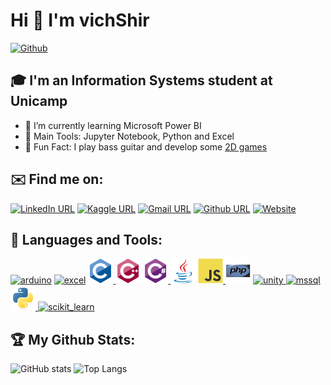 
# Hi 👋 I'm vichShir

[![Github](https://img.shields.io/github/followers/vichShir?label=Follow&style=social)](https://github.com/vichShir)

## 🎓 I'm an Information Systems student at Unicamp
- 🌱 I’m currently learning Microsoft Power BI
- 🧰 Main Tools: Jupyter Notebook, Python and Excel
- 🎸 Fun Fact: I play bass guitar and develop some [2D games](https://play.google.com/store/apps/developer?id=Krabify+Game+Studios&hl=pt_BR&gl=US)

## ✉️ Find me on:
[![LinkedIn URL](https://img.shields.io/badge/LinkedIn-0077B5?style=for-the-badge&logo=linkedin&logoColor=white)](https://www.linkedin.com/in/victorshirasuna) [![Kaggle URL](https://img.shields.io/badge/Kaggle-20BEFF?style=for-the-badge&logo=Kaggle&logoColor=white)](https://www.kaggle.com/vichshir) [![Gmail URL](https://img.shields.io/badge/Gmail-D14836?style=for-the-badge&logo=gmail&logoColor=white)](mailto:v245155@dac.unicamp.br) [![Github URL](https://img.shields.io/badge/GitHub-100000?style=for-the-badge&logo=github&logoColor=white)](https://github.com/vichShir) [![Website](https://img.shields.io/badge/website-000000?style=for-the-badge&logo=About.me&logoColor=white)](https://victor-shirasuna.000webhostapp.com/)

## 🧰 Languages and Tools:
<p align="left"> <a href="https://www.arduino.cc/" target="_blank"> <img src="https://cdn.worldvectorlogo.com/logos/arduino-1.svg" alt="arduino" width="40" height="40"/></a> <a href="https://www.microsoft.com/pt-br/microsoft-365/excel" target="_blank"> <img src="https://cdn-icons-png.flaticon.com/512/732/732220.png" alt="excel" width="40" height="40"/></a> <a href="https://www.w3schools.com/cpp/" target="_blank"> <a href="https://www.cprogramming.com/" target="_blank" rel="noreferrer"> <img src="https://raw.githubusercontent.com/devicons/devicon/master/icons/c/c-original.svg" alt="c" width="40" height="40"/> </a> <img src="https://raw.githubusercontent.com/devicons/devicon/master/icons/cplusplus/cplusplus-original.svg" alt="cplusplus" width="40" height="40"/> </a> <a href="https://www.w3schools.com/cs/" target="_blank"> <img src="https://raw.githubusercontent.com/devicons/devicon/master/icons/csharp/csharp-original.svg" alt="csharp" width="40" height="40"/> </a> <a href="https://www.java.com" target="_blank"> <img src="https://raw.githubusercontent.com/devicons/devicon/master/icons/java/java-original.svg" alt="java" width="40" height="40"/></a> <a href="https://developer.mozilla.org/en-US/docs/Web/JavaScript" target="_blank" rel="noreferrer"> <img src="https://raw.githubusercontent.com/devicons/devicon/master/icons/javascript/javascript-original.svg" alt="javascript" width="40" height="40"/> </a> <a href="https://www.php.net" target="_blank" rel="noreferrer"> <img src="https://raw.githubusercontent.com/devicons/devicon/master/icons/php/php-original.svg" alt="php" width="40" height="40"/></a> <a href="https://unity.com/" target="_blank"> <img src="https://www.vectorlogo.zone/logos/unity3d/unity3d-icon.svg" alt="unity" width="40" height="40"/> </a> <a href="https://www.microsoft.com/en-us/sql-server" target="_blank"> <img src="https://www.svgrepo.com/show/303229/microsoft-sql-server-logo.svg" alt="mssql" width="40" height="40"/> </a> <a href="https://www.python.org" target="_blank"> <img src="https://raw.githubusercontent.com/devicons/devicon/master/icons/python/python-original.svg" alt="python" width="40" height="40"/> </a> <a href="https://scikit-learn.org/" target="_blank"> <img src="https://upload.wikimedia.org/wikipedia/commons/0/05/Scikit_learn_logo_small.svg" alt="scikit_learn" width="40" height="40"/></a> </p>

## 🏆 My Github Stats:
![GitHub stats](https://github-readme-stats.vercel.app/api?username=vichShir&show_icons=true&theme=nightowl) ![Top Langs](https://github-readme-stats.vercel.app/api/top-langs/?username=vichShir&layout=compact&theme=nightowl)

